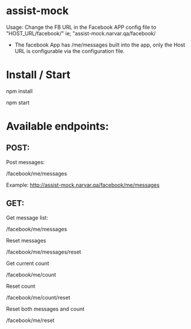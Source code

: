 # assist-mock

Usage:
Change the FB URL in the Facebook APP config file to "HOST_URL/facebook/" ie; "assist-mock.narvar.qa/facebook/

* The facebook App has /me/messages built into the app, only the Host URL is configurable via the configuration file.

# Install / Start
npm install

npm start

# Available endpoints:

## POST:

Post messages:

/facebook/me/messages

Example: http://assist-mock.narvar.qa/facebook/me/messages

## GET: 

Get message list:

/facebook/me/messages

Reset messages

/facebook/me/messages/reset

Get current count

/facebook/me/count

Reset count

/facebook/me/count/reset

Reset both messages and count

/facebook/me/reset 
